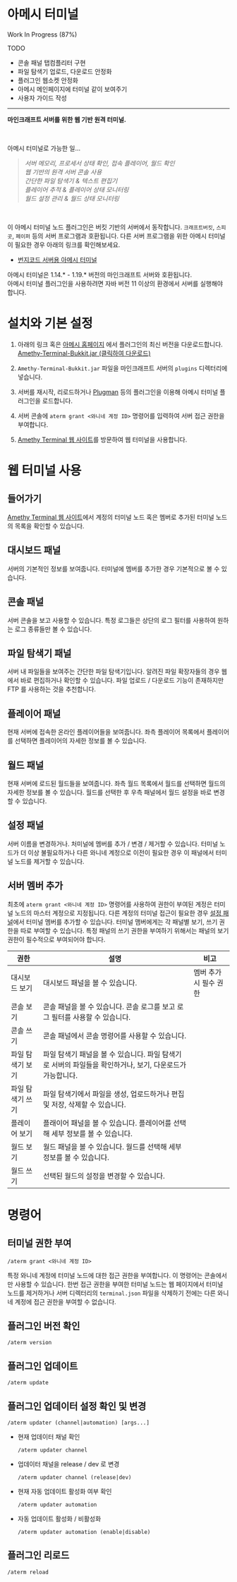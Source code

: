 # 아메시 터미널

Work In Progress (87%)

TODO

- 콘솔 패널 탭컴플리터 구현
- 파일 탐색기 업로드, 다운로드 안정화
- 플러그인 웹소켓 안정화
- 아메시 메인페이지에 터미널 같이 보여주기
- 사용자 가이드 작성

---

**마인크래프트 서버를 위한 웹 기반 원격 터미널.**

<br>

아메시 터미널로 가능한 일...

> _서버 메모리, 프로세서 상태 확인, 접속 플레이어, 월드 확인<br>
> 웹 기반의 원격 서버 콘솔 사용<br>
> 간단한 파일 탐색기 & 텍스트 편집기<br>
> 플레이어 추적 & 플레이어 상태 모니터링<br>
> 월드 설정 관리 & 월드 상태 모니터링_

<br>

이 아메시 터미널 노드 플러그인은 버킷 기반의 서버에서 동작합니다. `크래프트버킷`, `스피곳`, `페이퍼` 등의 서버 프로그램과 호환됩니다. 다른 서버 프로그램을 위한 아메시 터미널이 필요한 경우 아래의 링크를 확인해보세요.

- [번지코드 서버용 아메시 터미널](https://github.com/wnynya/Amethy-Terminal-Bungeecord)

아메시 터미널은 1.14.\* - 1.19.\* 버전의 마인크래프트 서버와 호환됩니다.<br>
아메시 터미널 플러그인을 사용하려면 자바 버전 11 이상의 환경에서 서버를 실행해야 합니다.

# 설치와 기본 설정

1. 아래의 링크 혹은 [아메시 홈페이지](https://amethy.wany.io) 에서 플러그인의 최신 버전을 다운로드합니다.<br>
   [Amethy-Terminal-Bukkit.jar (클릭하여 다운로드)](https://api.wany.io/amethy/repository/Amethy-Terminal-Bukkit/release/latest/Amethy-Terminal-Bukkit.jar)

2. `Amethy-Terminal-Bukkit.jar` 파일을 마인크래프트 서버의 `plugins` 디렉터리에 넣습니다.

3. 서버를 재시작, 리로드하거나 [Plugman](https://www.spigotmc.org/resources/plugmanx.88135) 등의 플러그인을 이용해 아메시 터미널 플러그인을 로드합니다.

4. 서버 콘솔에 `aterm grant <와니네 계정 ID>` 명령어를 입력하여 서버 접근 권한을 부여합니다.

5. [Amethy Terminal 웹 사이트](https://amethy.wany.io/terminal)를 방문하여 웹 터미널을 사용합니다.

# 웹 터미널 사용

## 들어가기

[Amethy Terminal 웹 사이트](https://amethy.wany.io/terminal)에서 계정의 터미널 노드 혹은 멤버로 추가된 터미널 노드의 목록을 확인할 수 있습니다.

## 대시보드 패널

서버의 기본적인 정보를 보여줍니다. 터미널에 멤버를 추가한 경우 기본적으로 볼 수 있습니다.

## 콘솔 패널

서버 콘솔을 보고 사용할 수 있습니다. 특정 로그들은 상단의 로그 필터를 사용하여 원하는 로그 종류들만 볼 수 있습니다.

## 파일 탐색기 패널

서버 내 파일들을 보여주는 간단한 파일 탐색기입니다. 알려진 파일 확장자들의 경우 웹에서 바로 편집하거나 확인할 수 있습니다. 파일 업로드 / 다운로드 기능이 존재하지만 FTP 를 사용하는 것을 추천합니다.

## 플레이어 패널

현재 서버에 접속한 온라인 플레이어들을 보여줍니다. 좌측 플레이어 목록에서 플레이어를 선택하면 플레이어의 자세한 정보를 볼 수 있습니다.

## 월드 패널

현재 서버에 로드된 월드들을 보여줍니다. 좌측 월드 목록에서 월드를 선택하면 월드의 자세한 정보를 볼 수 있습니다. 월드를 선택한 후 우측 패널에서 월드 설정을 바로 변경할 수 있습니다.

## 설정 패널

서버 이름을 변경하거나. 처미널에 멤버를 추가 / 변경 / 제거할 수 있습니다. 터미널 노드가 더 이상 불필요하거나 다른 와니네 계정으로 이전이 필요한 경우 이 패널에서 터미널 노드를 제거할 수 있습니다.

## 서버 멤버 추가

최초에 `aterm grant <와니네 계정 ID>` 명령어를 사용하여 권한이 부여된 계정은 터미널 노드의 마스터 계정으로 지정됩니다. 다른 계정의 터미널 접근이 필요한 경우 [설정 패널](#설정-패널)에서 터미널 멤버를 추가할 수 있습니다. 터미널 맴버에게는 각 패널별 보기, 쓰기 권한을 따로 부여할 수 있습니다. 특정 패널의 쓰기 권한을 부여하기 위해서는 패널의 보기 권한이 필수적으로 부여되어야 합니다.

| 권한             | 설명                                                                                                      | 비고                   |
| ---------------- | --------------------------------------------------------------------------------------------------------- | ---------------------- |
| 대시보드 보기    | 대시보드 패널을 볼 수 있습니다.                                                                           | 멤버 추가 시 필수 권한 |
| 콘솔 보기        | 콘솔 패널을 볼 수 있습니다. 콘솔 로그를 보고 로그 필터를 사용할 수 있습니다.                              |                        |
| 콘솔 쓰기        | 콘솔 패널에서 콘솔 명령어를 사용할 수 있습니다.                                                           |                        |
| 파일 탐색기 보기 | 파일 탐색기 패널을 볼 수 있습니다. 파일 탐색기로 서버의 파일들을 확인하거나, 보기, 다운로드가 가능합니다. |                        |
| 파일 탐색기 쓰기 | 파일 탐색기에서 파일을 생성, 업로드하거나 편집 및 저장, 삭제할 수 있습니다.                               |                        |
| 플레이어 보기    | 플래이어 패널을 볼 수 있습니다. 플레이어를 선택해 세부 정보를 볼 수 있습니다.                             |                        |
| 월드 보기        | 월드 패널을 볼 수 있습니다. 월드를 선택해 세부 정보를 볼 수 있습니다.                                     |                        |
| 월드 쓰기        | 선택된 월드의 설정을 변경할 수 있습니다.                                                                  |                        |

# 명령어

## 터미널 권한 부여

`/aterm grant <와니네 계정 ID>`

특정 와니네 계정에 터미널 노드에 대한 접근 권한을 부여합니다. 이 명령어는 콘솔에서만 사용할 수 있습니다. 한번 접근 권한을 부여한 터미널 노드는 웹 페이지에서 터미널 노드를 제거하거나 서버 디렉터리의 `terminal.json` 파일을 삭제하기 전에는 다른 와니네 계정에 접근 권한을 부여할 수 없습니다.

## 플러그인 버전 확인

`/aterm version`

## 플러그인 업데이트

`/aterm update`

## 플러그인 업데이터 설정 확인 및 변경

`/aterm updater (channel|automation) [args...]`

- 현재 업데이터 채널 확인

  `/aterm updater channel`

- 업데이터 채널을 release / dev 로 변경

  `/aterm updater channel (release|dev)`

- 현재 자동 업데이트 활성화 여부 확인

  `/aterm updater automation`

- 자동 업데이트 활성화 / 비활성화

  `/aterm updater automation (enable|disable)`

## 플러그인 리로드

`/aterm reload`
